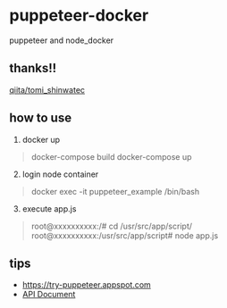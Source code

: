 # puppeteer-docker
puppeteer and node_docker

## thanks!!
[qiita/tomi_shinwatec](https://qiita.com/tomi_shinwatec/items/a68cf7840c3da002c6e0)

## how to use
1. docker up
> docker-compose build
> docker-compose up

2. login node container 
> docker exec -it  puppeteer_example /bin/bash

3. execute app.js
> root@xxxxxxxxxx:/# cd /usr/src/app/script/
> root@xxxxxxxxxx:/usr/src/app/script# node app.js


## tips
* https://try-puppeteer.appspot.com
* [API Document](https://github.com/GoogleChrome/puppeteer/blob/master/docs/api.md)